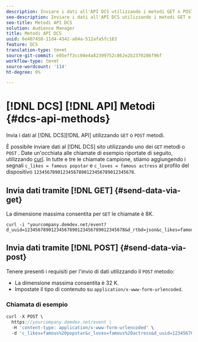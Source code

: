 ```yaml
---
description: Inviare i dati all'API DCS utilizzando i metodi GET o POST.
seo-description: Inviare i dati all'API DCS utilizzando i metodi GET o POST.
seo-title: Metodi API DCS
solution: Audience Manager
title: Metodi API DCS
uuid: 6e407458-11d4-4342-a84a-512afa5fc183
feature: DCS
translation-type: tm+mt
source-git-commit: e05eff3cc04e4a82399752c862e2b2370286f96f
workflow-type: tm+mt
source-wordcount: '114'
ht-degree: 0%

---
```



# [!DNL DCS] [!DNL API] Metodi {#dcs-api-methods}

Invia i dati al [!DNL DCS][!DNL API] utilizzando `GET` o `POST` metodi.

È possibile inviare dati al [!DNL DCS] sito utilizzando uno dei `GET` metodi o `POST` . Date un&#39;occhiata alle chiamate di esempio riportate di seguito, utilizzando [curl](https://curl.haxx.se/). In tutte e tre le chiamate campione, stiamo aggiungendo i segnali `c_likes = famous popstar` e `c_loves = famous actress` al profilo del dispositivo `12345678901234567890123456789012345678`.

## Invia dati tramite [!DNL GET] {#send-data-via-get}

La dimensione massima consentita per `GET` le chiamate è 8K.

```
curl -i "yourcompany.demdex.net/event?d_uuid=12345678901234567890123456789012345678&d_rtbd=json&c_likes=famous%20popstar&c_loves=famous%20actress"
```

## Invia dati tramite [!DNL POST] {#send-data-via-post}

Tenere presenti i requisiti per l&#39;invio di dati utilizzando il `POST` metodo:

* La dimensione massima consentita è 32 K.
* Impostate il tipo di contenuto su `application/x-www-form-urlencoded`.

### Chiamata di esempio

```js
curl -X POST \
  https://yourcompany.demdex.net/event \
  -H 'content-type: application/x-www-form-urlencoded' \
  -d 'c_likes=famous%20popstar&c_loves=famous%20actress&d_uuid=12345678901234567890123456789012345678'
```
